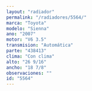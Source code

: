 ```yaml
---
layout: "radiador"
permalink: "/radiadores/5564/"
marca: "Toyota"
modelo: "Sienna"
ano: "2007"
motor: "V6 3.5"
transmision: "Automática"
parte: "438413"
clima: "Con clima"
alto: "26 9/16"
ancho: "18 7/8"
observaciones: ""
id: "5564"
---
```


